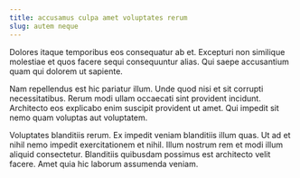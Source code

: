```yaml
---
title: accusamus culpa amet voluptates rerum
slug: autem neque
---
```


Dolores itaque temporibus eos consequatur ab et. Excepturi non similique molestiae et quos facere sequi consequuntur alias. Qui saepe accusantium quam qui dolorem ut sapiente.

Nam repellendus est hic pariatur illum. Unde quod nisi et sit corrupti necessitatibus. Rerum modi ullam occaecati sint provident incidunt. Architecto eos explicabo enim suscipit provident ut amet. Qui impedit sit nemo quam voluptas aut voluptatem.

Voluptates blanditiis rerum. Ex impedit veniam blanditiis illum quas. Ut ad et nihil nemo impedit exercitationem et nihil. Illum nostrum rem et modi illum aliquid consectetur. Blanditiis quibusdam possimus est architecto velit facere. Amet quia hic laborum assumenda veniam.
